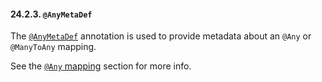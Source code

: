 #### 24.2.3. `@AnyMetaDef`

<div class="paragraph">

The [`@AnyMetaDef`](https://docs.jboss.org/hibernate/orm/5.2/javadocs/org/hibernate/annotations/AnyMetaDef.html) annotation is used to provide metadata about an `@Any` or `@ManyToAny` mapping.

</div>
<div class="paragraph">

See the [`@Any` mapping](#mapping-column-any) section for more info.

</div>
</div>
<div class="sect3">

